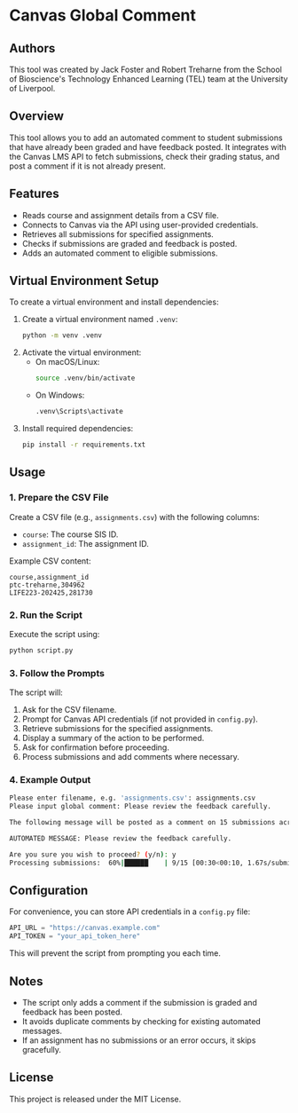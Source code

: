 # Canvas Global Comment

## Authors

This tool was created by Jack Foster and Robert Treharne from the School of Bioscience's Technology Enhanced Learning (TEL) team at the University of Liverpool.

## Overview
This tool allows you to add an automated comment to student submissions that have already been graded and have feedback posted. It integrates with the Canvas LMS API to fetch submissions, check their grading status, and post a comment if it is not already present.

## Features
- Reads course and assignment details from a CSV file.
- Connects to Canvas via the API using user-provided credentials.
- Retrieves all submissions for specified assignments.
- Checks if submissions are graded and feedback is posted.
- Adds an automated comment to eligible submissions.

## Virtual Environment Setup
To create a virtual environment and install dependencies:
1. Create a virtual environment named `.venv`:
   ```sh
   python -m venv .venv
   ```
2. Activate the virtual environment:
   - On macOS/Linux:
     ```sh
     source .venv/bin/activate
     ```
   - On Windows:
     ```sh
     .venv\Scripts\activate
     ```
3. Install required dependencies:
   ```sh
   pip install -r requirements.txt
   ```

## Usage

### 1. Prepare the CSV File
Create a CSV file (e.g., `assignments.csv`) with the following columns:
- `course`: The course SIS ID.
- `assignment_id`: The assignment ID.

Example CSV content:
```csv
course,assignment_id
ptc-treharne,304962
LIFE223-202425,281730
```

### 2. Run the Script
Execute the script using:
```sh
python script.py
```

### 3. Follow the Prompts
The script will:
1. Ask for the CSV filename.
2. Prompt for Canvas API credentials (if not provided in `config.py`).
3. Retrieve submissions for the specified assignments.
4. Display a summary of the action to be performed.
5. Ask for confirmation before proceeding.
6. Process submissions and add comments where necessary.

### 4. Example Output
```sh
Please enter filename, e.g. 'assignments.csv': assignments.csv
Please input global comment: Please review the feedback carefully.

The following message will be posted as a comment on 15 submissions across 3 assignments.

AUTOMATED MESSAGE: Please review the feedback carefully.

Are you sure you wish to proceed? (y/n): y
Processing submissions:  60%|██████    | 9/15 [00:30<00:10, 1.67s/submission]
```

## Configuration
For convenience, you can store API credentials in a `config.py` file:
```python
API_URL = "https://canvas.example.com"
API_TOKEN = "your_api_token_here"
```
This will prevent the script from prompting you each time.

## Notes
- The script only adds a comment if the submission is graded and feedback has been posted.
- It avoids duplicate comments by checking for existing automated messages.
- If an assignment has no submissions or an error occurs, it skips gracefully.

## License
This project is released under the MIT License.

